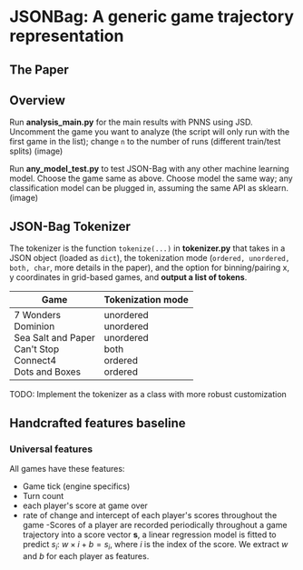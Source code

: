 # JSONBag: A generic game trajectory representation

## The Paper

## Overview
Run **analysis_main.py** for the main results with PNNS using JSD.
Uncomment the game you want to analyze (the script will only run with the first game in the list); change ``n`` to the number of runs (different train/test splits)
(image)

Run **any_model_test.py** to test JSON-Bag with any other machine learning model. Choose the game same as above. Choose model the same way; any classification model can be plugged in, assuming the same API as sklearn.
(image)

## JSON-Bag Tokenizer
The tokenizer is the function ``tokenize(...)``  in **tokenizer.py** that takes in a JSON object (loaded as ``dict``), the tokenization mode (``ordered, unordered, both, char``, more details in the paper), and the option for binning/pairing x, y coordinates in grid-based games, and **output a list of tokens**.

| Game                                                                                    | Tokenization mode                                                 |
|-----------------------------------------------------------------------------------------|-------------------------------------------------------------------|
| 7 Wonders<br>Dominion<br>Sea Salt and Paper<br>Can't Stop<br>Connect4<br>Dots and Boxes | unordered<br>unordered<br>unordered<br>both<br>ordered<br>ordered |

TODO: Implement the tokenizer as a class with more robust customization

## Handcrafted features baseline
### Universal features
All games have these features:
- Game tick (engine specifics)
- Turn count
- each player's score at game over
- rate of change and intercept of each player's scores throughout the game
	-Scores of a player are recorded periodically throughout a game trajectory into a score vector $\mathbf{s}$, a linear regression model is fitted to predict $s_i$: $w \times i + b = s_i$, where $i$ is the index of the score. We extract $w$ and $b$ for each player as features.
